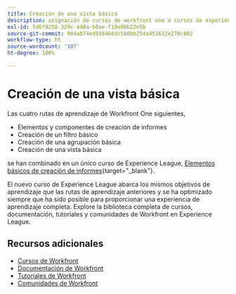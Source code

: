 ```yaml
---
title: Creación de una vista básica
description: asignación de cursos de workfront one a cursos de experience league
exl-id: 5d6f9258-329c-448a-b0ae-f18e86b22e5b
source-git-commit: 904ab74ed838466dc5b0bb25da451632e270c882
workflow-type: ht
source-wordcount: '107'
ht-degree: 100%

---
```


# Creación de una vista básica

Las cuatro rutas de aprendizaje de Workfront One siguientes,

* Elementos y componentes de creación de informes
* Creación de un filtro básico
* Creación de una agrupación básica
* Creación de una vista básica

se han combinado en un único curso de Experience League, [Elementos básicos de creación de informes](https://experienceleague.adobe.com/?recommended=Workfront-U-1-2022.1.reporting){target="_blank"}.

El nuevo curso de Experience League abarca los mismos objetivos de aprendizaje que las rutas de aprendizaje anteriores y se ha optimizado siempre que ha sido posible para proporcionar una experiencia de aprendizaje completa.  Explore la biblioteca completa de cursos, documentación, tutoriales y comunidades de Workfront en Experience League.

## Recursos adicionales

* [Cursos de Workfront](https://experienceleague.adobe.com/?lang=es&amp;Solution=Workfront#courses)
* [Documentación de Workfront](https://experienceleague.adobe.com/docs/workfront.html?lang=es)
* [Tutoriales de Workfront](https://experienceleague.adobe.com/docs/workfront-learn/tutorials-workfront/home.html?lang=es)
* [Comunidades de Workfront](https://experienceleaguecommunities.adobe.com/t5/workfront/ct-p/workfront)
